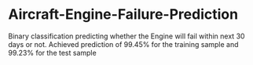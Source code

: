 # Aircraft-Engine-Failure-Prediction
Binary classification predicting whether the Engine will fail within next 30 days or not.
Achieved prediction of 99.45% for the training sample and 99.23% for the test sample
